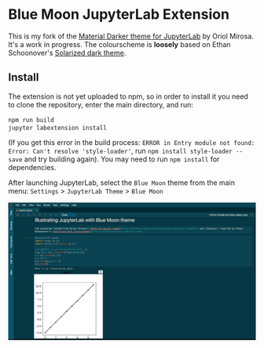 # Blue Moon JupyterLab Extension

This is my fork of the [Material Darker theme for JupyterLab](https://github.com/oriolmirosa/jupyterlab_materialdarker) by Oriol Mirosa. It's a work in progress. The colourscheme is **loosely** based on Ethan Schoonover's [Solarized dark theme](http://ethanschoonover.com/solarized).

## Install

The extension is not yet uploaded to npm, so in order to install it you need to clone the repository, enter the main directory, and run:

```
npm run build
jupyter labextension install
```

(If you get this error in the build process: `ERROR in Entry module not found: Error: Can't resolve 'style-loader'`, run `npm install style-loader --save` and try building again). You may need to run `npm install` for dependencies.

After launching JupyterLab, select the `Blue Moon` theme from the main menu: `Settings` > `JupyterLab Theme` > `Blue Moon`


![The Blue Moon theme on JupyterLab](./screenshot.png)
